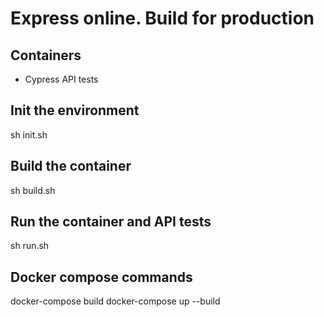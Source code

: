 # Express online. Build for production

## Containers
- Cypress API tests

## Init the environment
sh init.sh

## Build the container
sh build.sh

## Run the container and API tests
sh run.sh

## Docker compose commands
docker-compose build
docker-compose up --build




```
 	
